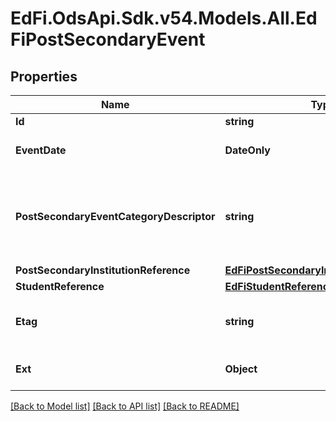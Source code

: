 # EdFi.OdsApi.Sdk.v54.Models.All.EdFiPostSecondaryEvent

## Properties

Name | Type | Description | Notes
------------ | ------------- | ------------- | -------------
**Id** | **string** |  | [optional] 
**EventDate** | **DateOnly** | The date the event occurred or was recorded. | 
**PostSecondaryEventCategoryDescriptor** | **string** | The PostSecondaryEvent that is logged (e.g., FAFSA application, college application, college acceptance). | 
**PostSecondaryInstitutionReference** | [**EdFiPostSecondaryInstitutionReference**](EdFiPostSecondaryInstitutionReference.md) |  | [optional] 
**StudentReference** | [**EdFiStudentReference**](EdFiStudentReference.md) |  | 
**Etag** | **string** | A unique system-generated value that identifies the version of the resource. | [optional] 
**Ext** | **Object** | Extensions to the PostSecondaryEvent entity. | [optional] 

[[Back to Model list]](../README.md#documentation-for-models) [[Back to API list]](../README.md#documentation-for-api-endpoints) [[Back to README]](../README.md)

